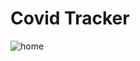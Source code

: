# Covid Tracker

![home](https://github.com/VoidlessVoid7/React-Covid-Tracker/tree/main/readme/home.png?raw=true)
